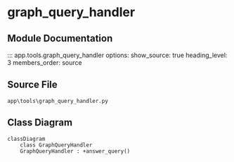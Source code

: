 # graph_query_handler

## Module Documentation

::: app.tools.graph_query_handler
    options:
        show_source: true
        heading_level: 3
        members_order: source

## Source File

`app\tools\graph_query_handler.py`

## Class Diagram

```mermaid
classDiagram
    class GraphQueryHandler
    GraphQueryHandler : +answer_query()
```
